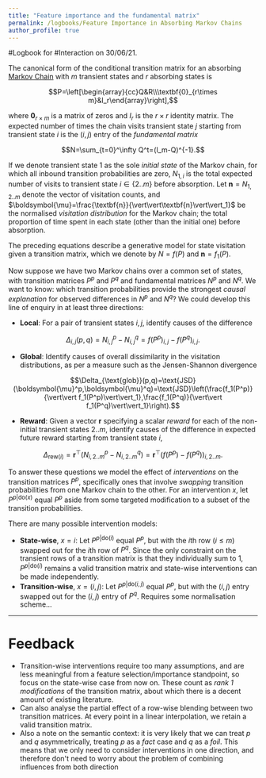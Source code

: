 ```yaml
---
title: "Feature importance and the fundamental matrix"
permalink: /logbooks/Feature Importance in Absorbing Markov Chains
author_profile: true
---
```


#Logbook for #Interaction on 30/06/21.

The canonical form of the conditional transition matrix for an absorbing [Markov Chain](Markov%20Chain) with $m$ transient states and $r$ absorbing states is 

$$P=\left[\begin{array}{cc}Q&R\\\textbf{0}_{r\times m}&I_r\end{array}\right],$$

where $\textbf{0}_{r\times m}$ is a matrix of zeros and $I_r$ is the $r\times r$ identity matrix. The expected number of times the chain visits transient state $j$ starting from transient state $i$ is the $(i,j)$ entry of the *fundamental matrix*

$$N=\sum_{t=0}^\infty Q^t=(I_m-Q)^{-1}.$$

If we denote transient state $1$ as the sole *initial state* of the Markov chain, for which all inbound transition probabilities are zero, $N_{1,i}$ is the total expected number of visits to transient state $i\in\{2..m\}$ before absorption. Let $\textbf{n}=N_{1,2..m}$ denote the vector of visitation counts, and $\boldsymbol{\mu}=\frac{\textbf{n}}{\vert\vert\textbf{n}\vert\vert_1}$ be the normalised *visitation distribution* for the Markov chain; the total proportion of time spent in each state (other than the initial one) before absorption. 

The preceding equations describe a generative model for state visitation given a transition matrix, which we denote by $N=f(P)$ and $\textbf{n}=f_1(P)$.

Now suppose we have two Markov chains over a common set of states, with transition matrices $P^p$ and $P^q$ and fundamental matrices $N^p$ and $N^q$. We want to know: which transition probabilities provide the strongest *causal explanation* for observed differences in $N^p$ and $N^q$? We could develop this line of enquiry in at least three directions:
- **Local**: For a pair of transient states $i,j$, identify causes of the difference 

$$\Delta_{i,j}(p,q)=N_{i,j}^p-N_{i,j}^q= f(P^p)_{i,j}-f(P^q)_{i,j}.$$

- **Global**: Identify causes of overall dissimilarity in the visitation distributions, as per a measure such as the Jensen-Shannon divergence  

$$\Delta_{\text{glob}}(p,q)=\text{JSD}(\boldsymbol{\mu}^p,\boldsymbol{\mu}^q)=\text{JSD}\left(\frac{f_1(P^p)}{\vert\vert f_1(P^p)\vert\vert_1},\frac{f_1(P^q)}{\vert\vert f_1(P^q)\vert\vert_1}\right).$$

- **Reward**: Given a vector $\textbf{r}$ specifying a scalar *reward* for each of the non-initial transient states $2..m$, identify causes of the difference in expected future reward starting from transient state $i$,

$$\Delta_{\text{rew}(i)}=\textbf{r}^\top(N_{i,2..m}^p-N_{i,2..m}^q)=\textbf{r}^\top(f(P^p)-f(P^q))_{i,2..m}.$$

To answer these questions we model the effect of *interventions* on the transition matrices $P^p$, specifically ones that involve *swapping* transition probabilities from one Markov chain to the other. For an intervention $x$, let $P^{p\vert\text{do}(x)}$ equal $P^p$ aside from some targeted modification to a subset of the transition probabilities. 

There are many possible intervention models:

- **State-wise**, $x=i$: Let $P^{p\vert\text{do}(i)}$ equal $P^p$, but with the $i$th row ($i\leq m$) swapped out for the $i$th row of $P^q$. Since the only constraint on the transient rows of a transition matrix is that they individually sum to $1$, $P^{p\vert\text{do}(i)}$ remains a valid transition matrix and state-wise interventions can be made independently. 
- **Transition-wise**, $x=(i,j)$:  Let $P^{p\vert\text{do}(i,j)}$ equal $P^p$, but with the $(i,j)$ entry swapped out for the $(i,j)$ entry of $P^q$. Requires some normalisation scheme...

---

# Feedback
- Transition-wise interventions require too many assumptions, and are less meaningful from a feature selection/importance standpoint, so focus on the state-wise case from now on. These count as *rank 1 modifications* of the transition matrix, about which there is a decent amount of existing literature.
- Can also analyse the partial effect of a row-wise blending between two transition matrices. At every point in a linear interpolation, we retain a valid transition matrix.
- Also a note on the semantic context: it is very likely that we can treat $p$ and $q$ asymmetrically, treating $p$ as a *fact* case and $q$ as a *foil*. This means that we only need to consider interventions in one direction, and therefore don't need to worry about the problem of combining influences from both direction